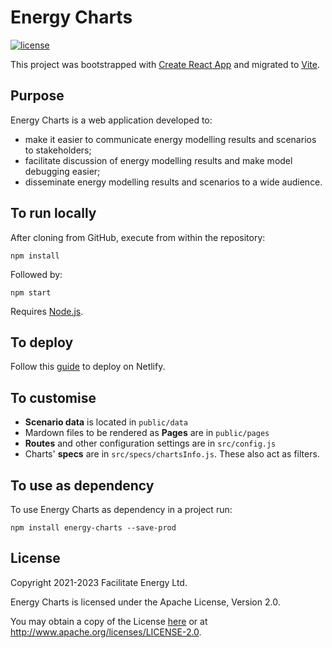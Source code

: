 # Energy Charts

[![license](https://img.shields.io/github/license/facilitate-energy/energy-charts?color=blueviolet)](LICENSE)

This project was bootstrapped with [Create React App](https://github.com/facebook/create-react-app) and migrated to [Vite](https://vitejs.dev/).

## Purpose

Energy Charts is a web application developed to:
- make it easier to communicate energy modelling results and scenarios to stakeholders;
- facilitate discussion of energy modelling results and make model debugging easier;
- disseminate energy modelling results and scenarios to a wide audience.

## To run locally

After cloning from GitHub, execute from within the repository:

`npm install`

Followed by:

`npm start`

Requires [Node.js](https://nodejs.org).

## To deploy

Follow this [guide](https://www.netlify.com/blog/2016/09/29/a-step-by-step-guide-deploying-on-netlify/) to deploy on Netlify.

## To customise

- **Scenario data** is located in `public/data`
- Mardown files to be rendered as **Pages** are in `public/pages`
- **Routes** and other configuration settings are in `src/config.js`
- Charts' **specs** are in `src/specs/chartsInfo.js`. These also act as filters.

## To use as dependency

To use Energy Charts as dependency in a project run:

`npm install energy-charts --save-prod`

## License

Copyright 2021-2023 Facilitate Energy Ltd.

Energy Charts is licensed under the Apache License, Version 2.0.

You may obtain a copy of the License [here](/LICENSE) or at http://www.apache.org/licenses/LICENSE-2.0.


